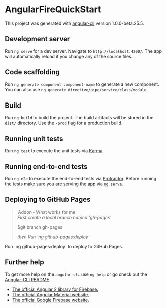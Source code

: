 # AngularFireQuickStart

This project was generated with [angular-cli](https://github.com/angular/angular-cli) version 1.0.0-beta.25.5.

## Development server
Run `ng serve` for a dev server. Navigate to `http://localhost:4200/`. The app will automatically reload if you change any of the source files.

## Code scaffolding

Run `ng generate component component-name` to generate a new component. You can also use `ng generate directive/pipe/service/class/module`.

## Build

Run `ng build` to build the project. The build artifacts will be stored in the `dist/` directory. Use the `-prod` flag for a production build.

## Running unit tests

Run `ng test` to execute the unit tests via [Karma](https://karma-runner.github.io).

## Running end-to-end tests

Run `ng e2e` to execute the end-to-end tests via [Protractor](http://www.protractortest.org/).
Before running the tests make sure you are serving the app via `ng serve`.

## Deploying to GitHub Pages
<blockquote>
    <legend>Addon - What works for me</legend>
    <i>First create a local branch named 'gh-pages'</i>
    <p>$git branch gh-pages</p>
    <i>then Run `ng github-pages:deploy`</i>
</blockquote>
Run `ng github-pages:deploy` to deploy to GitHub Pages.

## Further help

To get more help on the `angular-cli` use `ng help` or go check out the [Angular-CLI README](https://github.com/angular/angular-cli/blob/master/README.md).

<ul>
    <li><a href="https://github.com/angular/angularfire2">The official Angular 2 library for Firebase.</a></li>
    <li><a href="https://material.angular.io/">The official Angular Material website.</a></li>
    <li><a href="https://firebase.google.com/">The official Google Firebase website.</a></li>
</ul>
